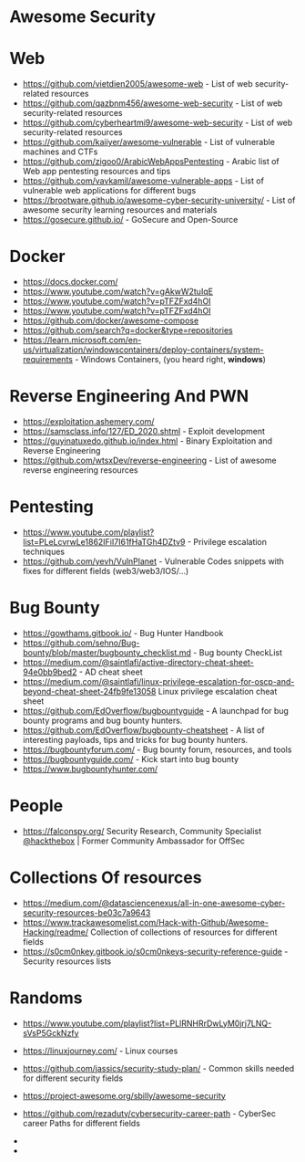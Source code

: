 # Awesome Security

# Web

- https://github.com/vietdien2005/awesome-web - List of web security-related resources
- https://github.com/qazbnm456/awesome-web-security - List of web security-related resources
- https://github.com/cyberheartmi9/awesome-web-security - List of web security-related resources
- https://github.com/kaiiyer/awesome-vulnerable - List of vulnerable machines and CTFs
- https://github.com/zigoo0/ArabicWebAppsPentesting - Arabic list of Web app pentesting resources  and tips 
- https://github.com/vavkamil/awesome-vulnerable-apps - List of vulnerable web applications for different bugs
- https://brootware.github.io/awesome-cyber-security-university/ - List of awesome security learning resources and materials
- https://gosecure.github.io/ - GoSecure and Open-Source 

# Docker

- https://docs.docker.com/
- https://www.youtube.com/watch?v=gAkwW2tuIqE
- https://www.youtube.com/watch?v=pTFZFxd4hOI
- https://www.youtube.com/watch?v=pTFZFxd4hOI
- https://github.com/docker/awesome-compose
- https://github.com/search?q=docker&type=repositories
- https://learn.microsoft.com/en-us/virtualization/windowscontainers/deploy-containers/system-requirements - Windows Containers, (you heard right, **windows**) 

# Reverse Engineering And PWN

- https://exploitation.ashemery.com/
- https://samsclass.info/127/ED_2020.shtml - Exploit development
- https://guyinatuxedo.github.io/index.html - Binary Exploitation and Reverse Engineering
- https://github.com/wtsxDev/reverse-engineering - List of awesome reverse engineering resources

# Pentesting

- https://www.youtube.com/playlist?list=PLeLcvrwLe1862IFiI7I61fHaTGh4DZtv9 - Privilege escalation techniques
- https://github.com/yevh/VulnPlanet - Vulnerable Codes snippets with fixes for different fields (web3/web3/IOS/...)

# Bug Bounty

- https://gowthams.gitbook.io/ - Bug Hunter Handbook
- https://github.com/sehno/Bug-bounty/blob/master/bugbounty_checklist.md - Bug bounty CheckList
- https://medium.com/@saintlafi/active-directory-cheat-sheet-94e0bb9bed2 - AD cheat sheet
- https://medium.com/@saintlafi/linux-privilege-escalation-for-oscp-and-beyond-cheat-sheet-24fb9fe13058 Linux privilege escalation cheat sheet
- https://github.com/EdOverflow/bugbountyguide - A launchpad for bug bounty programs and bug bounty hunters.
- https://github.com/EdOverflow/bugbounty-cheatsheet - A list of interesting payloads, tips and tricks for bug bounty hunters.
- https://bugbountyforum.com/ - Bug bounty forum, resources, and tools
- https://bugbountyguide.com/ - Kick start into bug bounty
- https://www.bugbountyhunter.com/

# People

- https://falconspy.org/ Security Research, Community Specialist [@hackthebox](https://github.com/hackthebox) | Former Community Ambassador for OffSec

# Collections Of resources

- https://medium.com/@datasciencenexus/all-in-one-awesome-cyber-security-resources-be03c7a9643
- https://www.trackawesomelist.com/Hack-with-Github/Awesome-Hacking/readme/ Collection of collections of resources for different fields
- https://s0cm0nkey.gitbook.io/s0cm0nkeys-security-reference-guide - Security resources lists

# Randoms

- https://www.youtube.com/playlist?list=PLlRNHRrDwLyM0jrj7LNQ-sVsP5GckNzfy
- https://linuxjourney.com/ - Linux courses
- https://github.com/jassics/security-study-plan/ - Common skills needed for different security fields
- https://project-awesome.org/sbilly/awesome-security
- https://github.com/rezaduty/cybersecurity-career-path - CyberSec career Paths for different fields

- 

- 

  
